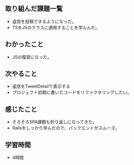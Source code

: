 ## 取り組んだ課題一覧
- 返信を投稿できるようになった。
- TSをJSのクラスに適用することを学んんだ。

## わかったこと
- JSの復習になった。

## 次やること
- 返信をTweetDetailで表示する
- プロジェクト初期に書いたコードをリファクタリングしたい。

## 感じたこと
- そろそろSPA課題も折り返しになってきた。
- Railsをしっかり学んだので、バックエンドがスムーズ。

## 学習時間
- 4時間